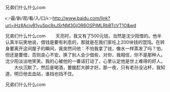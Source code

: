 兄弟们什么什么com

👉最/新/观/看/入/口/👉http://www.baidu.com/link?url=jHz8AcivB1yuSpc8sJSrNM3GjOR6OSPiMLRbBTcVT1O&wd

兄弟们什么什么com	　　天亮时，我又有了500元钱，当然是沈少阳借的。他半认真半玩笑地说，借钱是要有利息的，那就是在我们家吃上200块钱的馄饨。在转身要离开这间屋子的瞬间，我突然问他：不怕我拿了钱，像水一样蒸发了吗？怕，但还是要借，否则良心不安。换了别人会少借些，对你，我相信，你不是那种人。沈少阳淡淡地笑笑。我的心被他的一番话打动了，心里认定他是世上难得的好人。
　　大伙沉默了。然后是喝酒，要酩酊大醉才好。那一夜，只有老孙没沾杯，我知道，明日他去血站，谁挡也挡不住。


兄弟们什么什么com
